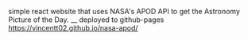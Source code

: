 simple react website that uses NASA's APOD API to get the Astronomy Picture of the Day. __
deployed to github-pages https://vincentt02.github.io/nasa-apod/
